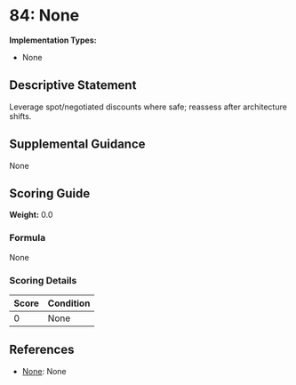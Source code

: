 # 84: None

**Implementation Types:**
- None

## Descriptive Statement

Leverage spot/negotiated discounts where safe; reassess after architecture shifts.

## Supplemental Guidance

None

## Scoring Guide

**Weight:** 0.0

### Formula

None

### Scoring Details

| Score | Condition |
| ----- | --------- |
| 0 | None |

## References

- [None](None): None


